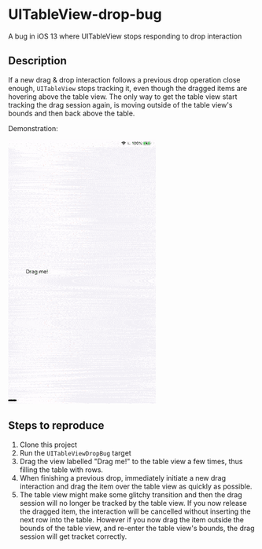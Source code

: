# UITableView-drop-bug
A bug in iOS 13 where UITableView stops responding to drop interaction

## Description

If a new drag & drop interaction follows a previous drop operation close enough, `UITableView` stops tracking it, even though the dragged items are hovering above the table view. The only way to get the table view start tracking the drag session again, is moving outside of the table view's bounds and then back above the table.

Demonstration:

![demo](UITableView-drop-bug.gif)

## Steps to reproduce

1. Clone this project
1. Run the `UITableViewDropBug` target
1. Drag the view labelled "Drag me!" to the table view a few times, thus filling the table with rows. 
1. When finishing a previous drop, immediately initiate a new drag interaction and drag the item over the table view as quickly as possible.
1. The table view might make some glitchy transition and then the drag session will no longer be tracked by the table view. If you now release the dragged item, the interaction will be cancelled without inserting the next row into the table. However if you now drag the item outside the bounds of the table view, and re-enter the table view's bounds, the drag session will get tracket correctly. 
